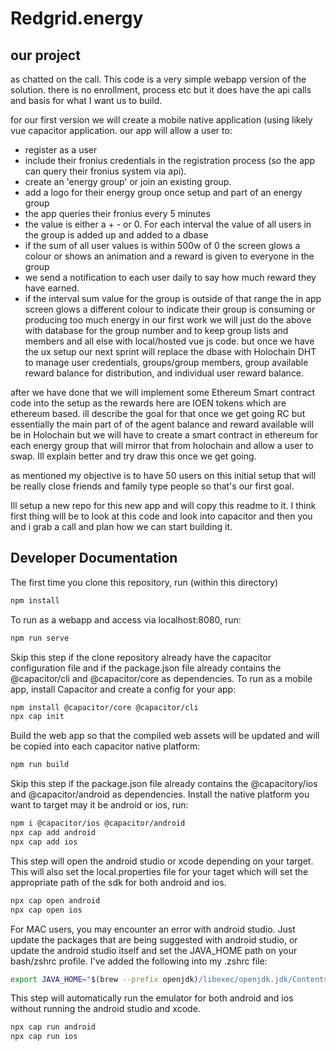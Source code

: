 # Redgrid.energy

## our project
as chatted on the call. This code is a very simple webapp version of the solution. there is no enrollment, process etc but it does have the api calls and basis for what I want us to build.

for our first version we will create a mobile native application (using likely vue capacitor application. our app will allow a user to:

* register as a user
* include their fronius credentials in the registration process (so the app can query their fronius system via api).
* create an 'energy group' or join an existing group.
* add a logo for their energy group once setup and part of an energy group
* the app queries their fronius every 5 minutes
* the value is either a + - or 0. For each interval the value of all users in the group is added up and added to a dbase
* if the sum of all user values is within 500w of 0 the screen glows a colour or shows an animation and a reward is given to everyone in the group
* we send a notification to each user daily to say how much reward they have earned.
* if the interval sum value for the group is outside of that range the in app screen glows a different colour to indicate their group is consuming or producing too much energy
in our first work we will just do the above with database for the group number and to keep group lists and members and all else with local/hosted vue js code. 
but once we have the ux setup our next sprint will replace the dbase with Holochain DHT to manage user credentials, groups/group members, group available reward balance for distribution, and individual user reward balance.

after we have done that we will implement some Ethereum Smart contract code into the setup as the rewards here are IOEN tokens which are ethereum based. ill describe the goal for that once we get going RC but essentially the main part of of the agent balance and reward available will be in Holochain but we will have to create a smart contract in ethereum for each energy group that will mirror that from holochain and allow a user to swap. Ill explain better and try draw this once we get going.

as mentioned my objective is to have 50 users on this initial setup that will be really close friends and family type people so that's our first goal.

Ill setup a new repo for this new app and will copy this readme to it. I think first thing will be to look at this code and look into capacitor and then you and i grab a call and plan how we can start building it.

## Developer Documentation

The first time you clone this repository, run (within this directory)
````bash
npm install
````

To run as a webapp and access via localhost:8080, run:
````bash
npm run serve
````

Skip this step if the clone repository already have the capacitor configuration file and if the package.json file already contains the @capacitor/cli and @capacitor/core as dependencies.
To run as a mobile app, install Capacitor and create a config for your app:
````bash
npm install @capacitor/core @capacitor/cli
npx cap init
````

Build the web app so that the compiled web assets will be updated and will be copied into each capacitor native platform:
````bash
npm run build
````

Skip this step if the package.json file already contains the @capacitory/ios and @capacitor/android as dependencies.
Install the native platform you want to target may it be android or ios, run:
````bash
npm i @capacitor/ios @capacitor/android
npx cap add android
npx cap add ios
````

This step will open the android studio or xcode depending on your target.  This will also set the local.properties file for your taget which will set the appropriate path of the sdk for both android and ios.
````bash
npx cap open android
npx cap open ios
````

For MAC users, you may encounter an error with android studio.  Just update the packages that are being suggested with android studio, or update the android studio itself and set the JAVA_HOME path on your bash/zshrc profile.  I've added the following into my .zshrc file:
````bash
export JAVA_HOME="$(brew --prefix openjdk)/libexec/openjdk.jdk/Contents/Home"
````

This step will automatically run the emulator for both android and ios without running the android studio and xcode.
````bash
npx cap run android
npx cap run ios
````


